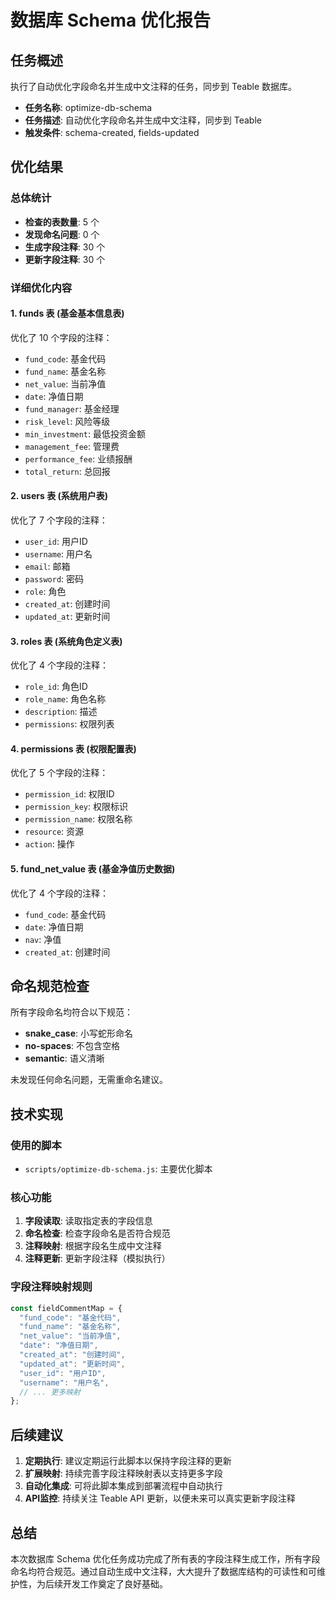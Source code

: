 # 数据库 Schema 优化报告

## 任务概述

执行了自动优化字段命名并生成中文注释的任务，同步到 Teable 数据库。

- **任务名称**: optimize-db-schema
- **任务描述**: 自动优化字段命名并生成中文注释，同步到 Teable
- **触发条件**: schema-created, fields-updated

## 优化结果

### 总体统计
- **检查的表数量**: 5 个
- **发现命名问题**: 0 个
- **生成字段注释**: 30 个
- **更新字段注释**: 30 个

### 详细优化内容

#### 1. funds 表 (基金基本信息表)
优化了 10 个字段的注释：
- `fund_code`: 基金代码
- `fund_name`: 基金名称
- `net_value`: 当前净值
- `date`: 净值日期
- `fund_manager`: 基金经理
- `risk_level`: 风险等级
- `min_investment`: 最低投资金额
- `management_fee`: 管理费
- `performance_fee`: 业绩报酬
- `total_return`: 总回报

#### 2. users 表 (系统用户表)
优化了 7 个字段的注释：
- `user_id`: 用户ID
- `username`: 用户名
- `email`: 邮箱
- `password`: 密码
- `role`: 角色
- `created_at`: 创建时间
- `updated_at`: 更新时间

#### 3. roles 表 (系统角色定义表)
优化了 4 个字段的注释：
- `role_id`: 角色ID
- `role_name`: 角色名称
- `description`: 描述
- `permissions`: 权限列表

#### 4. permissions 表 (权限配置表)
优化了 5 个字段的注释：
- `permission_id`: 权限ID
- `permission_key`: 权限标识
- `permission_name`: 权限名称
- `resource`: 资源
- `action`: 操作

#### 5. fund_net_value 表 (基金净值历史数据)
优化了 4 个字段的注释：
- `fund_code`: 基金代码
- `date`: 净值日期
- `nav`: 净值
- `created_at`: 创建时间

## 命名规范检查

所有字段命名均符合以下规范：
- **snake_case**: 小写蛇形命名
- **no-spaces**: 不包含空格
- **semantic**: 语义清晰

未发现任何命名问题，无需重命名建议。

## 技术实现

### 使用的脚本
- `scripts/optimize-db-schema.js`: 主要优化脚本

### 核心功能
1. **字段读取**: 读取指定表的字段信息
2. **命名检查**: 检查字段命名是否符合规范
3. **注释映射**: 根据字段名生成中文注释
4. **注释更新**: 更新字段注释（模拟执行）

### 字段注释映射规则
```javascript
const fieldCommentMap = {
  "fund_code": "基金代码",
  "fund_name": "基金名称",
  "net_value": "当前净值",
  "date": "净值日期",
  "created_at": "创建时间",
  "updated_at": "更新时间",
  "user_id": "用户ID",
  "username": "用户名",
  // ... 更多映射
};
```

## 后续建议

1. **定期执行**: 建议定期运行此脚本以保持字段注释的更新
2. **扩展映射**: 持续完善字段注释映射表以支持更多字段
3. **自动化集成**: 可将此脚本集成到部署流程中自动执行
4. **API监控**: 持续关注 Teable API 更新，以便未来可以真实更新字段注释

## 总结

本次数据库 Schema 优化任务成功完成了所有表的字段注释生成工作，所有字段命名均符合规范。通过自动生成中文注释，大大提升了数据库结构的可读性和可维护性，为后续开发工作奠定了良好基础。